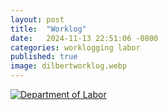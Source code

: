 ```yaml
---
layout: post
title:  "Worklog"
date:   2024-11-13 22:51:06 -0800
categories: worklogging labor 
published: true
image: dilbertworklog.webp
---
```


[<img src="https://www.dol.gov/themes/opa_theme/img/logo-primary.svg" alt="Department of Labor" />](https://www.dol.gov/themes/opa_theme/img/logo-primary.svg)